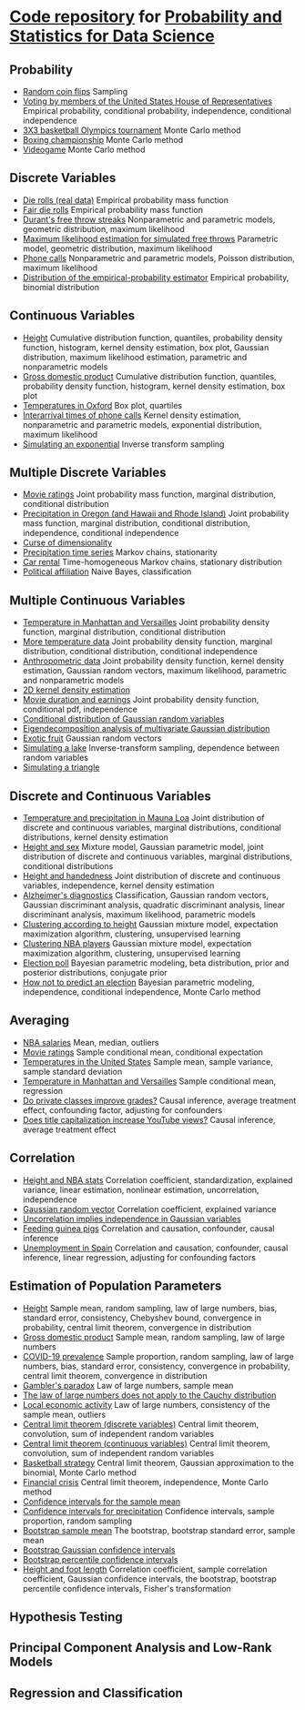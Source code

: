 # [Code repository](https://github.com/cfgranda/ps4ds) for [Probability and Statistics for Data Science](https://www.ps4ds.net/) 

## Probability

  - [Random coin flips](https://github.com/cfgranda/ps4ds/blob/main/probability/random_coin_flips_table.ipynb) Sampling
  - [Voting by members of the United States House of Representatives](https://github.com/cfgranda/ps4ds/blob/main/probability/US_congress_votes.ipynb)
    Empirical probability, conditional probability, independence, conditional independence
  - [3X3 basketball Olympics tournament](https://github.com/cfgranda/ps4ds/blob/main/probability/olympics_3x3_basketball.ipynb) Monte Carlo method
  - [Boxing championship](https://github.com/cfgranda/ps4ds/blob/main/probability/boxing_championship_exercise.ipynb) Monte Carlo method
  - [Videogame](https://github.com/cfgranda/ps4ds/blob/main/probability/videogame_exercise.ipynb) Monte Carlo method

## Discrete Variables

  - [Die rolls (real data)](https://github.com/cfgranda/ps4ds/blob/main/discrete_variables/die_histogram.ipynb) Empirical probability mass function
  - [Fair die rolls](https://github.com/cfgranda/ps4ds/blob/main/discrete_variables/fair_die.ipynb) Empirical probability mass function
  - [Durant's free throw streaks](https://github.com/cfgranda/ps4ds/blob/main/discrete_variables/free_throw_streaks_Durant.ipynb) Nonparametric and parametric models, geometric distribution, maximum likelihood
  - [Maximum likelihood estimation for simulated free throws](https://github.com/cfgranda/ps4ds/blob/main/discrete_variables/simulated_free_throws_maximum_likelihood.ipynb) Parametric model, geometric distribution, maximum likelihood
  - [Phone calls](https://github.com/cfgranda/ps4ds/blob/main/discrete_variables/call_center_parametric_vs_nonparametric_models.ipynb) Nonparametric and parametric models, Poisson distribution, maximum likelihood
  - [Distribution of the empirical-probability estimator](https://github.com/cfgranda/ps4ds/blob/main/discrete_variables/empirical_probability_distribution.ipynb) Empirical probability, binomial distribution

## Continuous Variables

  - [Height](https://github.com/cfgranda/ps4ds/blob/main/continuous_variables/height_distribution.ipynb) Cumulative distribution function, quantiles, probability density function, histogram, kernel density estimation, box plot, Gaussian distribution, maximum likelihood estimation, parametric and nonparametric models
  - [Gross domestic product](https://github.com/cfgranda/ps4ds/blob/main/continuous_variables/gdp.ipynb) Cumulative distribution function, quantiles, probability density function, histogram, kernel density estimation, box plot
  - [Temperatures in Oxford](https://github.com/cfgranda/ps4ds/blob/main/continuous_variables/oxford_temperatures.ipynb) Box plot, quartiles
  - [Interarrival times of phone calls](https://github.com/cfgranda/ps4ds/blob/main/continuous_variables/call_center_interarrival_times.ipynb) Kernel density estimation, nonparametric and parametric models, exponential distribution, maximum likelihood
  - [Simulating an exponential](https://github.com/cfgranda/ps4ds/blob/main/continuous_variables/simulating_an_exponential.ipynb) Inverse transform sampling

## Multiple Discrete Variables

  - [Movie ratings](https://github.com/cfgranda/ps4ds/blob/main/multiple_discrete_variables/movie_ratings.ipynb) Joint probability mass function, marginal distribution, conditional distribution
  - [Precipitation in Oregon (and Hawaii and Rhode Island)](https://github.com/cfgranda/ps4ds/blob/main/multiple_discrete_variables/precipitation.ipynb) Joint probability mass function, marginal distribution, conditional distribution, independence, conditional independence
  - [Curse of dimensionality](https://github.com/cfgranda/ps4ds/blob/main/multiple_discrete_variables/curse_of_dimensionality.ipynb) 
  - [Precipitation time series](https://github.com/cfgranda/ps4ds/blob/main/multiple_discrete_variables/markov_chain_precipitation.ipynb) Markov chains, stationarity
  - [Car rental](https://github.com/cfgranda/ps4ds/blob/main/multiple_discrete_variables/car_rental.ipynb) Time-homogeneous Markov chains, stationary distribution
  - [Political affiliation](https://github.com/cfgranda/ps4ds/blob/main/multiple_discrete_variables/naive_bayes_political_affiliation.ipynb) Naive Bayes, classification
  
## Multiple Continuous Variables

- [Temperature in Manhattan and Versailles](https://github.com/cfgranda/ps4ds/blob/main/multiple_continuous_variables/temperatures.ipynb) Joint probability density function, marginal distribution, conditional distribution
- [More temperature data](https://github.com/cfgranda/ps4ds/blob/main/multiple_continuous_variables/temperatures_conditional_independence.ipynb) Joint probability density function, marginal distribution, conditional distribution, conditional independence
- [Anthropometric data](https://github.com/cfgranda/ps4ds/blob/main/multiple_continuous_variables/anthropometric_data_gaussian.ipynb) Joint probability density function, kernel density estimation, Gaussian random vectors, maximum likelihood, parametric and nonparametric models
- [2D kernel density estimation](https://github.com/cfgranda/ps4ds/blob/main/multiple_continuous_variables/kernel_density_estimation_2D.ipynb)
- [Movie duration and earnings](https://github.com/cfgranda/ps4ds/blob/main/multiple_continuous_variables/movie_duration_earnings.ipynb) Joint probability density function, conditional pdf, independence
- [Conditional distribution of Gaussian random variables](https://github.com/cfgranda/ps4ds/blob/main/multiple_continuous_variables/gaussian_2D_conditionals.ipynb)
- [Eigendecomposition analysis of multivariate Gaussian distribution](https://github.com/cfgranda/ps4ds/blob/main/multiple_continuous_variables/gaussian_2D_eigendecomposition.ipynb)
- [Exotic fruit](https://github.com/cfgranda/ps4ds/blob/main/multiple_continuous_variables/exotic_fruit_exercise.ipynb) Gaussian random vectors
- [Simulating a lake](https://github.com/cfgranda/ps4ds/blob/main/multiple_continuous_variables/simulating_lake.ipynb) Inverse-transform sampling, dependence between random variables
- [Simulating a triangle](https://github.com/cfgranda/ps4ds/blob/main/multiple_continuous_variables/simulating_triangle.ipynb)

## Discrete and Continuous Variables

- [Temperature and precipitation in Mauna Loa](https://github.com/cfgranda/ps4ds/blob/main/discrete_and_continuous_variables/temperature_and_precipitation.ipynb) Joint distribution of discrete and continuous variables, marginal distributions, conditional distributions, kernel density estimation
- [Height and sex](https://github.com/cfgranda/ps4ds/blob/main/discrete_and_continuous_variables/height_and_sex.ipynb) Mixture model, Gaussian parametric model, joint distribution of discrete and continuous variables, marginal distributions, conditional distributions
- [Height and handedness](https://github.com/cfgranda/ps4ds/blob/main/discrete_and_continuous_variables/height_handedness.ipynb) Joint distribution of discrete and continuous variables, independence, kernel density estimation
- [Alzheimer's diagnostics](https://github.com/cfgranda/ps4ds/blob/main/discrete_and_continuous_variables/alzheimers_gaussian_discriminant_analysis.ipynb) Classification, Gaussian random vectors, Gaussian discriminant analysis, quadratic discriminant analysis, linear discriminant analysis, maximum likelihood, parametric models
- [Clustering according to height](https://github.com/cfgranda/ps4ds/blob/main/discrete_and_continuous_variables/height_and_sex_gaussian_mixture_model.ipynb) Gaussian mixture model, expectation maximization algorithm, clustering, unsupervised learning
- [Clustering NBA players](https://github.com/cfgranda/ps4ds/blob/main/discrete_and_continuous_variables/nba_gaussian_mixture_model.ipynb) Gaussian mixture model, expectation maximization algorithm, clustering, unsupervised learning
- [Election poll](https://github.com/cfgranda/ps4ds/blob/main/discrete_and_continuous_variables/election_Bayesian_analysis.ipynb) Bayesian parametric modeling, beta distribution, prior and posterior distributions, conjugate prior
- [How not to predict an election](https://github.com/cfgranda/ps4ds/blob/main/discrete_and_continuous_variables/how_not_to_predict_an_election.ipynb) Bayesian parametric modeling, independence, conditional independence, Monte Carlo method

## Averaging

- [NBA salaries](https://github.com/cfgranda/ps4ds/blob/main/averaging/nba_salaries.ipynb) Mean, median, outliers
- [Movie ratings](https://github.com/cfgranda/ps4ds/blob/main/averaging/movie_ratings_conditional_mean.ipynb) Sample conditional mean, conditional expectation
- [Temperatures in the United States](https://github.com/cfgranda/ps4ds/blob/main/averaging/temperature_mean_variance.ipynb) Sample mean, sample variance, sample standard deviation
- [Temperature in Manhattan and Versailles](https://github.com/cfgranda/ps4ds/blob/main/averaging/temperatures_conditional_mean.ipynb) Sample conditional mean, regression
- [Do private classes improve grades?](https://github.com/cfgranda/ps4ds/blob/main/averaging/private_classes_average_treatment_effect.ipynb) Causal inference, average treatment effect, confounding factor, adjusting for confounders
- [Does title capitalization increase YouTube views?](https://github.com/cfgranda/ps4ds/blob/main/averaging/YouTube_titles_randomized_experiment.ipynb) Causal inference, average treatment effect

## Correlation

- [Height and NBA stats](https://github.com/cfgranda/ps4ds/blob/main/correlation/rebounds_assists_height_correlation.ipynb) Correlation coefficient, standardization, explained variance, linear estimation, nonlinear estimation, uncorrelation, independence
- [Gaussian random vector](https://github.com/cfgranda/ps4ds/blob/main/correlation/correlation_gaussian_random_vector.ipynb) Correlation coefficient, explained variance
- [Uncorrelation implies independence in Gaussian variables](https://github.com/cfgranda/ps4ds/blob/main/correlation/gaussian_independence.ipynb) 
- [Feeding guinea pigs](https://github.com/cfgranda/ps4ds/blob/main/correlation/correlation_causation_guinea_pigs.ipynb) Correlation and causation, confounder, causal inference
- [Unemployment in Spain](https://github.com/cfgranda/ps4ds/blob/main/correlation/unemployment_spain.ipynb) Correlation and causation, confounder, causal inference, linear regression, adjusting for confounding factors

## Estimation of Population Parameters

- [Height](https://github.com/cfgranda/ps4ds/blob/main/estimation_population_parameters/height_sample_mean.ipynb) Sample mean, random sampling, law of large numbers, bias, standard error, consistency, Chebyshev bound, convergence in probability, central limit theorem, convergence in distribution
- [Gross domestic product](https://github.com/cfgranda/ps4ds/blob/main/estimation_population_parameters/gdp_sample_mean.ipynb) Sample mean, random sampling, law of large numbers
- [COVID-19 prevalence](https://github.com/cfgranda/ps4ds/blob/main/estimation_population_parameters/COVID19_sample_proportion.ipynb) Sample proportion, random sampling, law of large numbers, bias, standard error, consistency, convergence in probability, central limit theorem, convergence in distribution
- [Gambler's paradox](https://github.com/cfgranda/ps4ds/blob/main/estimation_population_parameters/gamblers_paradox.ipynb) Law of large numbers, sample mean
- [The law of large numbers does not apply to the Cauchy distribution](https://github.com/cfgranda/ps4ds/blob/main/estimation_population_parameters/cauchy_sample_mean.ipynb)
- [Local economic activity](https://github.com/cfgranda/ps4ds/blob/main/estimation_population_parameters/local_economic_activity.ipynb) Law of large numbers, consistency of the sample mean, outliers
- [Central limit theorem (discrete variables)](https://github.com/cfgranda/ps4ds/blob/main/estimation_population_parameters/clt_discrete_distribution.ipynb) Central limit theorem, convolution, sum of independent random variables
- [Central limit theorem (continuous variables)](https://github.com/cfgranda/ps4ds/blob/main/estimation_population_parameters/clt_continuous_distribution.ipynb) Central limit theorem, convolution, sum of independent random variables
- [Basketball strategy](https://github.com/cfgranda/ps4ds/blob/main/estimation_population_parameters/basketball_strategy.ipynb) Central limit theorem, Gaussian approximation to the binomial, Monte Carlo method
- [Financial crisis](https://github.com/cfgranda/ps4ds/blob/main/estimation_population_parameters/financial_crisis.ipynb) Central limit theorem, independence, Monte Carlo method
- [Confidence intervals for the sample mean](https://github.com/cfgranda/ps4ds/blob/main/estimation_population_parameters/height_confidence_intervals.ipynb)
- [Confidence intervals for precipitation](https://github.com/cfgranda/ps4ds/blob/main/estimation_population_parameters/precipitation_confidence_intervals.ipynb) Confidence intervals, sample proportion, random sampling
- [Bootstrap sample mean](https://github.com/cfgranda/ps4ds/blob/main/estimation_population_parameters/sample_mean_bootstrap.ipynb) The bootstrap, bootstrap standard error, sample mean
- [Bootstrap Gaussian confidence intervals](https://github.com/cfgranda/ps4ds/blob/main/estimation_population_parameters/sample_mean_bootstrap_confidence_intervals.ipynb)
- [Bootstrap percentile confidence intervals](https://github.com/cfgranda/ps4ds/blob/main/estimation_population_parameters/correlation_coefficient_bootstrap_confidence_intervals.ipynb)
- [Height and foot length](https://github.com/cfgranda/ps4ds/blob/main/estimation_population_parameters/correlation_coefficient_confidence_intervals.ipynb) Correlation coefficient, sample correlation coefficient, Gaussian confidence intervals, the bootstrap, bootstrap percentile confidence intervals, Fisher's transformation
  
## Hypothesis Testing
## Principal Component Analysis and Low-Rank Models
## Regression and Classification
